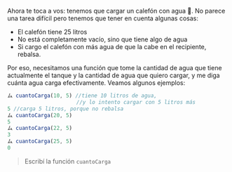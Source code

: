 Ahora te toca a vos: tenemos que cargar un calefón con agua :potable_water:. No parece una tarea difícil pero tenemos que tener en cuenta algunas cosas:

* El calefón tiene 25 litros
* No está completamente vacío, sino que tiene algo de agua
* Si cargo el calefón con más agua de que la cabe en el recipiente, rebalsa.

Por eso, necesitamos una función que tome la cantidad de agua que tiene actualmente el tanque y la cantidad de agua que quiero cargar, y me diga cuánta agua carga efectivamente. Veamos algunos ejemplos:

```javascript
ム cuantoCarga(10, 5) //tiene 10 litros de agua, 
                      //y lo intento cargar con 5 litros más
5 //carga 5 litros, porque no rebalsa
ム cuantoCarga(20, 5)
5
ム cuantoCarga(22, 5)
3
ム cuantoCarga(25, 5)
0
```

> Escribí la función `cuantoCarga`